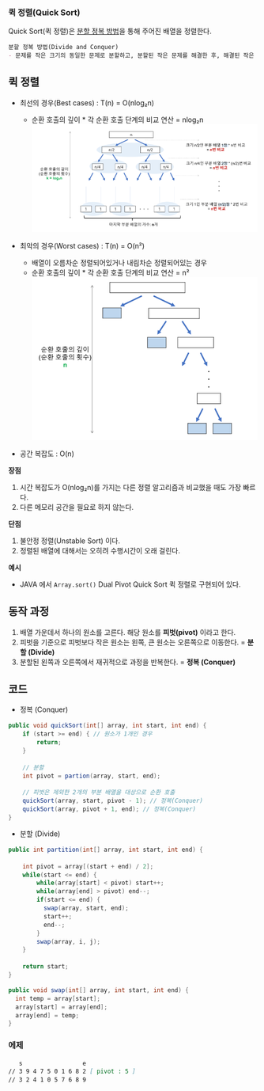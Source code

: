 ### 퀵 정렬(Quick Sort)

Quick Sort(퀵 정렬)은 <U>분할 정복 방법</U>을 통해 주어진 배열을 정렬한다.
```markdown
분할 정복 방법(Divide and Conquer)
- 문제를 작은 크기의 동일한 문제로 분할하고, 분할된 작은 문제를 해결한 후, 해결된 작은 문제의 답을 모아 원래 문제에 대한 답을 구하는 방법
```
  

## 퀵 정렬
- 최선의 경우(Best cases) : T(n) = O(nlog₂n)
  - 순환 호출의 깊이 * 각 순환 호출 단계의 비교 연산 = nlog₂n
      ![img.png](images/quickSort1.png)
  
    
- 최악의 경우(Worst cases) : T(n) = O(n²)  
    - 배열이 오름차순 정렬되어있거나 내림차순 정렬되어있는 경우
    - 순환 호출의 깊이 * 각 순환 호출 단계의 비교 연산 = n²
      ![img.png](images/quickSort2.png)

- 공간 복잡도 : O(n)

**장점**
1. 시간 복잡도가 O(nlog₂n)를 가지는 다른 정렬 알고리즘과 비교했을 때도 가장 빠르다.
2. 다른 메모리 공간을 필요로 하지 않는다.

**단점**
1. 불안정 정렬(Unstable Sort) 이다.
2. 정렬된 배열에 대해서는 오히려 수행시간이 오래 걸린다.

**예시**
- JAVA 에서 `Array.sort()` Dual Pivot Quick Sort 퀵 정렬로 구현되어 있다.


## 동작 과정
1. 배열 가운데서 하나의 원소를 고른다. 해당 원소를 **피벗(pivot)** 이라고 한다.
2. 피벗을 기준으로 피벗보다 작은 원소는 왼쪽, 큰 원소는 오른쪽으로 이동한다. = **분할 (Divide)**
3. 분할된 왼쪽과 오른쪽에서 재귀적으로 과정을 반복한다. = **정복 (Conquer)**


## 코드
- 정복 (Conquer)


```java
public void quickSort(int[] array, int start, int end) {
    if (start >= end) { // 원소가 1개인 경우
        return;
    }
        
    // 분할
    int pivot = partion(array, start, end);
    
    // 피벗은 제외한 2개의 부분 배열을 대상으로 순환 호출
    quickSort(array, start, pivot - 1); // 정복(Conquer)
    quickSort(array, pivot + 1, end); // 정복(Conquer)
}
```

- 분할 (Divide)

```java
public int partition(int[] array, int start, int end) {
    
    int pivot = array[(start + end) / 2];    
    while(start <= end) {
        while(array[start] < pivot) start++;
        while(array[end] > pivot) end--;
        if(start <= end) {
          swap(array, start, end);
          start++;
          end--;
        }
        swap(array, i, j);
    }
    
    return start;
}
```

```java
public void swap(int[] array, int start, int end) {
  int temp = array[start];
  array[start] = array[end];
  array[end] = temp;
}
```

### 에제
```markdown
   s                 e
// 3 9 4 7 5 0 1 6 8 2 [ pivot : 5 ]
// 3 2 4 1 0 5 7 6 8 9
```